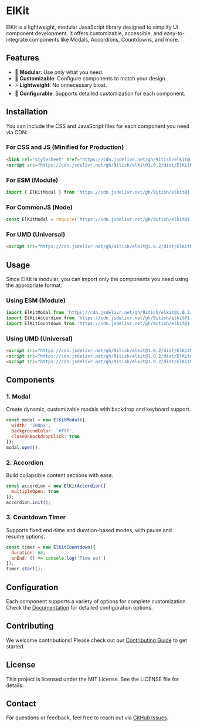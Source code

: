 # ElKit

ElKit is a lightweight, modular JavaScript library designed to simplify UI component development. It offers customizable, accessible, and easy-to-integrate components like Modals, Accordions, Countdowns, and more.

## Features

- 🚀 **Modular**: Use only what you need.
- 🎯 **Customizable**: Configure components to match your design.
- ⚡ **Lightweight**: No unnecessary bloat.
- 🔧 **Configurable**: Supports detailed customization for each component.

## Installation

You can include the CSS and JavaScript files for each component you need via CDN:

### For CSS and JS (Minified for Production)
```html
<link rel="stylesheet" href="https://cdn.jsdelivr.net/gh/9itish/elkit@1.0.2/dist/ElKitModal/ElKitModal.css">
<script src="https://cdn.jsdelivr.net/gh/9itish/elkit@1.0.2/dist/ElKitModal/ElKitModal.min.js"></script>
```

### For ESM (Module)
```javascript
import { ElKitModal } from 'https://cdn.jsdelivr.net/gh/9itish/elkit@1.0.2/dist/ElKitModal/ElKitModal.esm.js';
```

### For CommonJS (Node)
```javascript
const ElKitModal = require('https://cdn.jsdelivr.net/gh/9itish/elkit@1.0.2/dist/ElKitModal/ElKitModal.cjs.js');
```

### For UMD (Universal)
```html
<script src="https://cdn.jsdelivr.net/gh/9itish/elkit@1.0.2/dist/ElKitModal/ElKitModal.umd.js"></script>
```

## Usage

Since ElKit is modular, you can import only the components you need using the appropriate format:

### Using ESM (Module)
```javascript
import ElKitModal from 'https://cdn.jsdelivr.net/gh/9itish/elkit@1.0.2/dist/ElKitModal/ElKitModal.esm.js';
import ElKitAccordion from 'https://cdn.jsdelivr.net/gh/9itish/elkit@1.0.2/dist/ElKitAccordion/ElKitAccordion.esm.js';
import ElKitCountdown from 'https://cdn.jsdelivr.net/gh/9itish/elkit@1.0.2/dist/ElKitCountdown/ElKitCountdown.esm.js';
```

### Using UMD (Universal)
```html
<script src="https://cdn.jsdelivr.net/gh/9itish/elkit@1.0.2/dist/ElKitModal/ElKitModal.umd.js"></script>
<script src="https://cdn.jsdelivr.net/gh/9itish/elkit@1.0.2/dist/ElKitAccordion/ElKitAccordion.umd.js"></script>
<script src="https://cdn.jsdelivr.net/gh/9itish/elkit@1.0.2/dist/ElKitCountdown/ElKitCountdown.umd.js"></script>
```

## Components

### 1. Modal
Create dynamic, customizable modals with backdrop and keyboard support.

```javascript
const modal = new ElKitModal({
  width: '500px',
  backgroundColor: '#fff',
  closeOnBackdropClick: true
});
modal.open();
```

### 2. Accordion
Build collapsible content sections with ease.

```javascript
const accordion = new ElKitAccordion({
  multipleOpen: true
});
accordion.init();
```

### 3. Countdown Timer
Supports fixed end-time and duration-based modes, with pause and resume options.

```javascript
const timer = new ElKitCountdown({
  duration: 60,
  onEnd: () => console.log('Time up!')
});
timer.start();
```

## Configuration
Each component supports a variety of options for complete customization. Check the [Documentation](#) for detailed configuration options.

## Contributing
We welcome contributions! Please check out our [Contributing Guide](#) to get started.

## License
This project is licensed under the MIT License. See the LICENSE file for details.

## Contact
For questions or feedback, feel free to reach out via [GitHub Issues](#).